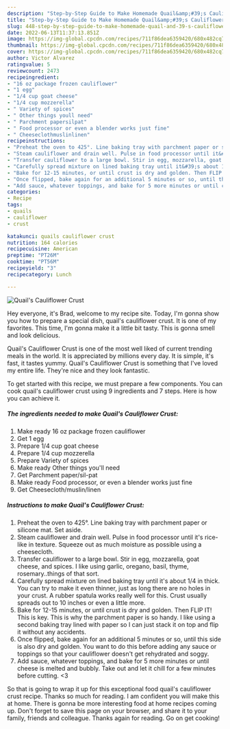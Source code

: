 ```yaml
---
description: "Step-by-Step Guide to Make Homemade Quail&amp;#39;s Cauliflower Crust"
title: "Step-by-Step Guide to Make Homemade Quail&amp;#39;s Cauliflower Crust"
slug: 448-step-by-step-guide-to-make-homemade-quail-and-39-s-cauliflower-crust
date: 2022-06-13T11:37:13.851Z
image: https://img-global.cpcdn.com/recipes/711f86dea6359420/680x482cq70/quails-cauliflower-crust-recipe-main-photo.jpg
thumbnail: https://img-global.cpcdn.com/recipes/711f86dea6359420/680x482cq70/quails-cauliflower-crust-recipe-main-photo.jpg
cover: https://img-global.cpcdn.com/recipes/711f86dea6359420/680x482cq70/quails-cauliflower-crust-recipe-main-photo.jpg
author: Victor Alvarez
ratingvalue: 5
reviewcount: 2473
recipeingredient:
- "16 oz package frozen cauliflower"
- "1 egg"
- "1/4 cup goat cheese"
- "1/4 cup mozzerella"
- " Variety of spices"
- " Other things youll need"
- " Parchment papersilpat"
- " Food processor or even a blender works just fine"
- " Cheeseclothmuslinlinen"
recipeinstructions:
- "Preheat the oven to 425°. Line baking tray with parchment paper or silicone mat. Set aside."
- "Steam cauliflower and drain well. Pulse in food processor until it&#39;s rice-like in texture. Squeeze out as much moisture as possible using a cheesecloth."
- "Transfer cauliflower to a large bowl. Stir in egg, mozzarella, goat cheese, and spices. I like using garlic, oregano, basil, thyme, rosemary..things of that sort."
- "Carefully spread mixture on lined baking tray until it&#39;s about 1/4 in thick. You can try to make it even thinner, just as long there are no holes in your crust. A rubber spatula works really well for this. Crust usually spreads out to 10 inches or even a little more."
- "Bake for 12-15 minutes, or until crust is dry and golden. Then FLIP IT! This is key. This is why the parchment paper is so handy. I like using a second baking tray lined with paper so I can just stack it on top and flip it without any accidents."
- "Once flipped, bake again for an additional 5 minutes or so, until this side is also dry and golden. You want to do this before adding any sauce or toppings so that your cauliflower doesn&#39;t get rehydrated and soggy."
- "Add sauce, whatever toppings, and bake for 5 more minutes or until cheese is melted and bubbly. Take out and let it chill for a few minutes before cutting. &lt;3"
categories:
- Recipe
tags:
- quails
- cauliflower
- crust

katakunci: quails cauliflower crust 
nutrition: 164 calories
recipecuisine: American
preptime: "PT26M"
cooktime: "PT56M"
recipeyield: "3"
recipecategory: Lunch

---
```



![Quail&#39;s Cauliflower Crust](https://img-global.cpcdn.com/recipes/711f86dea6359420/680x482cq70/quails-cauliflower-crust-recipe-main-photo.jpg)

Hey everyone, it's Brad, welcome to my recipe site. Today, I'm gonna show you how to prepare a special dish, quail&#39;s cauliflower crust. It is one of my favorites. This time, I'm gonna make it a little bit tasty. This is gonna smell and look delicious.



Quail&#39;s Cauliflower Crust is one of the most well liked of current trending meals in the world. It is appreciated by millions every day. It is simple, it's fast, it tastes yummy. Quail&#39;s Cauliflower Crust is something that I've loved my entire life. They're nice and they look fantastic.


To get started with this recipe, we must prepare a few components. You can cook quail&#39;s cauliflower crust using 9 ingredients and 7 steps. Here is how you can achieve it.

<!--inarticleads1-->

##### The ingredients needed to make Quail&#39;s Cauliflower Crust:

1. Make ready 16 oz package frozen cauliflower
1. Get 1 egg
1. Prepare 1/4 cup goat cheese
1. Prepare 1/4 cup mozzerella
1. Prepare  Variety of spices
1. Make ready  Other things you&#39;ll need
1. Get  Parchment paper/sil-pat
1. Make ready  Food processor, or even a blender works just fine
1. Get  Cheesecloth/muslin/linen




<!--inarticleads2-->

##### Instructions to make Quail&#39;s Cauliflower Crust:

1. Preheat the oven to 425°. Line baking tray with parchment paper or silicone mat. Set aside.
1. Steam cauliflower and drain well. Pulse in food processor until it&#39;s rice-like in texture. Squeeze out as much moisture as possible using a cheesecloth.
1. Transfer cauliflower to a large bowl. Stir in egg, mozzarella, goat cheese, and spices. I like using garlic, oregano, basil, thyme, rosemary..things of that sort.
1. Carefully spread mixture on lined baking tray until it&#39;s about 1/4 in thick. You can try to make it even thinner, just as long there are no holes in your crust. A rubber spatula works really well for this. Crust usually spreads out to 10 inches or even a little more.
1. Bake for 12-15 minutes, or until crust is dry and golden. Then FLIP IT! This is key. This is why the parchment paper is so handy. I like using a second baking tray lined with paper so I can just stack it on top and flip it without any accidents.
1. Once flipped, bake again for an additional 5 minutes or so, until this side is also dry and golden. You want to do this before adding any sauce or toppings so that your cauliflower doesn&#39;t get rehydrated and soggy.
1. Add sauce, whatever toppings, and bake for 5 more minutes or until cheese is melted and bubbly. Take out and let it chill for a few minutes before cutting. &lt;3




So that is going to wrap it up for this exceptional food quail&#39;s cauliflower crust recipe. Thanks so much for reading. I am confident you will make this at home. There is gonna be more interesting food at home recipes coming up. Don't forget to save this page on your browser, and share it to your family, friends and colleague. Thanks again for reading. Go on get cooking!
